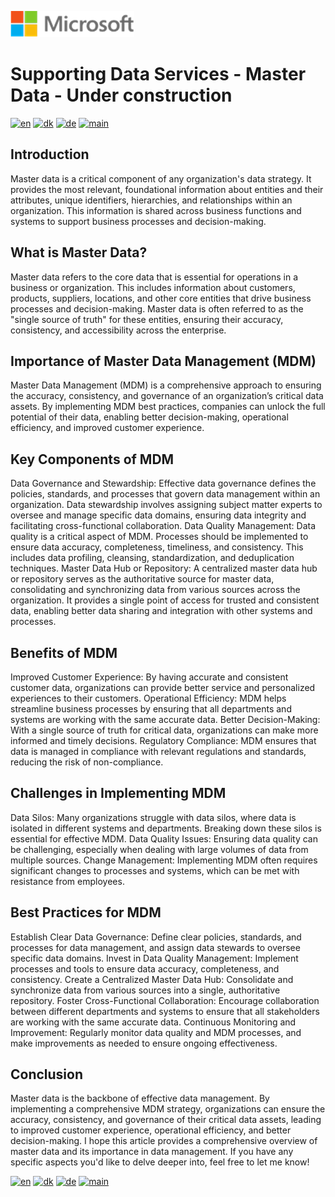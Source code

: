 ![microsoft](../../images/microsoft.png)

# Supporting Data Services - Master Data - Under construction

[![en](https://img.shields.io/badge/lang-en-red.svg)](MasterData.md)
[![dk](https://img.shields.io/badge/lang-dk-green.svg)](MasterData-da.md)
[![de](https://img.shields.io/badge/lang-de-yellow.svg)](MasterData-de.md)
[![main](https://img.shields.io/badge/main-document-blue.svg)](../../README.md)

## Introduction

Master data is a critical component of any organization's data strategy. It provides the most relevant, foundational information about entities and their attributes, unique identifiers, hierarchies, and relationships within an organization. This information is shared across business functions and systems to support business processes and decision-making.

## What is Master Data?

Master data refers to the core data that is essential for operations in a business or organization. This includes information about customers, products, suppliers, locations, and other core entities that drive business processes and decision-making. Master data is often referred to as the "single source of truth" for these entities, ensuring their accuracy, consistency, and accessibility across the enterprise.

## Importance of Master Data Management (MDM)

Master Data Management (MDM) is a comprehensive approach to ensuring the accuracy, consistency, and governance of an organization’s critical data assets. By implementing MDM best practices, companies can unlock the full potential of their data, enabling better decision-making, operational efficiency, and improved customer experience.

## Key Components of MDM

Data Governance and Stewardship: Effective data governance defines the policies, standards, and processes that govern data management within an organization. Data stewardship involves assigning subject matter experts to oversee and manage specific data domains, ensuring data integrity and facilitating cross-functional collaboration.
Data Quality Management: Data quality is a critical aspect of MDM. Processes should be implemented to ensure data accuracy, completeness, timeliness, and consistency. This includes data profiling, cleansing, standardization, and deduplication techniques.
Master Data Hub or Repository: A centralized master data hub or repository serves as the authoritative source for master data, consolidating and synchronizing data from various sources across the organization. It provides a single point of access for trusted and consistent data, enabling better data sharing and integration with other systems and processes.

## Benefits of MDM

Improved Customer Experience: By having accurate and consistent customer data, organizations can provide better service and personalized experiences to their customers.
Operational Efficiency: MDM helps streamline business processes by ensuring that all departments and systems are working with the same accurate data.
Better Decision-Making: With a single source of truth for critical data, organizations can make more informed and timely decisions.
Regulatory Compliance: MDM ensures that data is managed in compliance with relevant regulations and standards, reducing the risk of non-compliance.

## Challenges in Implementing MDM

Data Silos: Many organizations struggle with data silos, where data is isolated in different systems and departments. Breaking down these silos is essential for effective MDM.
Data Quality Issues: Ensuring data quality can be challenging, especially when dealing with large volumes of data from multiple sources.
Change Management: Implementing MDM often requires significant changes to processes and systems, which can be met with resistance from employees.

## Best Practices for MDM

Establish Clear Data Governance: Define clear policies, standards, and processes for data management, and assign data stewards to oversee specific data domains.
Invest in Data Quality Management: Implement processes and tools to ensure data accuracy, completeness, and consistency.
Create a Centralized Master Data Hub: Consolidate and synchronize data from various sources into a single, authoritative repository.
Foster Cross-Functional Collaboration: Encourage collaboration between different departments and systems to ensure that all stakeholders are working with the same accurate data.
Continuous Monitoring and Improvement: Regularly monitor data quality and MDM processes, and make improvements as needed to ensure ongoing effectiveness.

## Conclusion

Master data is the backbone of effective data management. By implementing a comprehensive MDM strategy, organizations can ensure the accuracy, consistency, and governance of their critical data assets, leading to improved customer experience, operational efficiency, and better decision-making.
I hope this article provides a comprehensive overview of master data and its importance in data management. If you have any specific aspects you'd like to delve deeper into, feel free to let me know!

[![en](https://img.shields.io/badge/lang-en-red.svg)](MasterData.md)
[![dk](https://img.shields.io/badge/lang-dk-green.svg)](MasterData-da.md)
[![de](https://img.shields.io/badge/lang-de-yellow.svg)](MasterData-de.md)
[![main](https://img.shields.io/badge/main-document-blue.svg)](../../README.md)